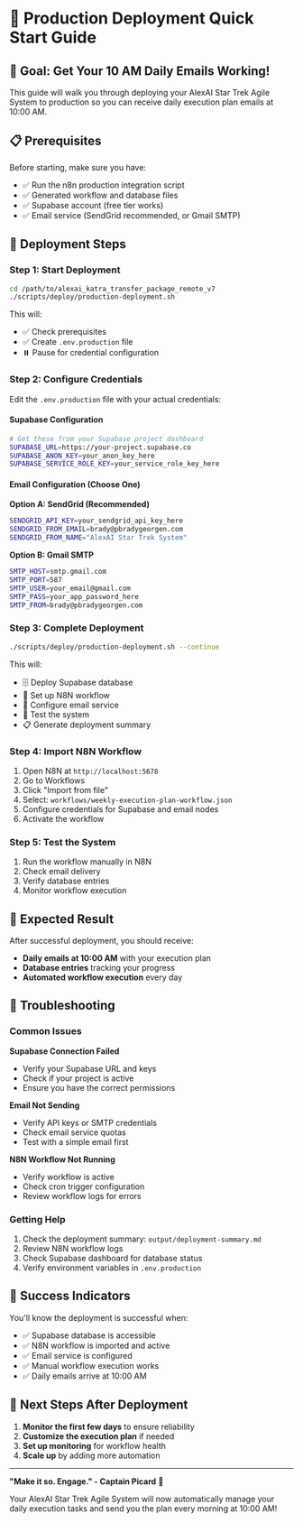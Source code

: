 # 🚀 Production Deployment Quick Start Guide

## 🎯 Goal: Get Your 10 AM Daily Emails Working!

This guide will walk you through deploying your AlexAI Star Trek Agile System to production so you can receive daily execution plan emails at 10:00 AM.

## 📋 Prerequisites

Before starting, make sure you have:
- ✅ Run the n8n production integration script
- ✅ Generated workflow and database files
- ✅ Supabase account (free tier works)
- ✅ Email service (SendGrid recommended, or Gmail SMTP)

## 🚀 Deployment Steps

### Step 1: Start Deployment
```bash
cd /path/to/alexai_katra_transfer_package_remote_v7
./scripts/deploy/production-deployment.sh
```

This will:
- ✅ Check prerequisites
- ✅ Create `.env.production` file
- ⏸️ Pause for credential configuration

### Step 2: Configure Credentials
Edit the `.env.production` file with your actual credentials:

#### Supabase Configuration
```bash
# Get these from your Supabase project dashboard
SUPABASE_URL=https://your-project.supabase.co
SUPABASE_ANON_KEY=your_anon_key_here
SUPABASE_SERVICE_ROLE_KEY=your_service_role_key_here
```

#### Email Configuration (Choose One)

**Option A: SendGrid (Recommended)**
```bash
SENDGRID_API_KEY=your_sendgrid_api_key_here
SENDGRID_FROM_EMAIL=brady@pbradygeorgen.com
SENDGRID_FROM_NAME="AlexAI Star Trek System"
```

**Option B: Gmail SMTP**
```bash
SMTP_HOST=smtp.gmail.com
SMTP_PORT=587
SMTP_USER=your_email@gmail.com
SMTP_PASS=your_app_password_here
SMTP_FROM=brady@pbradygeorgen.com
```

### Step 3: Complete Deployment
```bash
./scripts/deploy/production-deployment.sh --continue
```

This will:
- 🗄️ Deploy Supabase database
- 🔄 Set up N8N workflow
- 📧 Configure email service
- 🧪 Test the system
- 📋 Generate deployment summary

### Step 4: Import N8N Workflow
1. Open N8N at `http://localhost:5678`
2. Go to Workflows
3. Click "Import from file"
4. Select: `workflows/weekly-execution-plan-workflow.json`
5. Configure credentials for Supabase and email nodes
6. Activate the workflow

### Step 5: Test the System
1. Run the workflow manually in N8N
2. Check email delivery
3. Verify database entries
4. Monitor workflow execution

## 📧 Expected Result

After successful deployment, you should receive:
- **Daily emails at 10:00 AM** with your execution plan
- **Database entries** tracking your progress
- **Automated workflow execution** every day

## 🔧 Troubleshooting

### Common Issues

**Supabase Connection Failed**
- Verify your Supabase URL and keys
- Check if your project is active
- Ensure you have the correct permissions

**Email Not Sending**
- Verify API keys or SMTP credentials
- Check email service quotas
- Test with a simple email first

**N8N Workflow Not Running**
- Verify workflow is active
- Check cron trigger configuration
- Review workflow logs for errors

### Getting Help

1. Check the deployment summary: `output/deployment-summary.md`
2. Review N8N workflow logs
3. Check Supabase dashboard for database status
4. Verify environment variables in `.env.production`

## 🎉 Success Indicators

You'll know the deployment is successful when:
- ✅ Supabase database is accessible
- ✅ N8N workflow is imported and active
- ✅ Email service is configured
- ✅ Manual workflow execution works
- ✅ Daily emails arrive at 10:00 AM

## 🚀 Next Steps After Deployment

1. **Monitor the first few days** to ensure reliability
2. **Customize the execution plan** if needed
3. **Set up monitoring** for workflow health
4. **Scale up** by adding more automation

---

**"Make it so. Engage." - Captain Picard** 🚀

Your AlexAI Star Trek Agile System will now automatically manage your daily execution tasks and send you the plan every morning at 10:00 AM!
